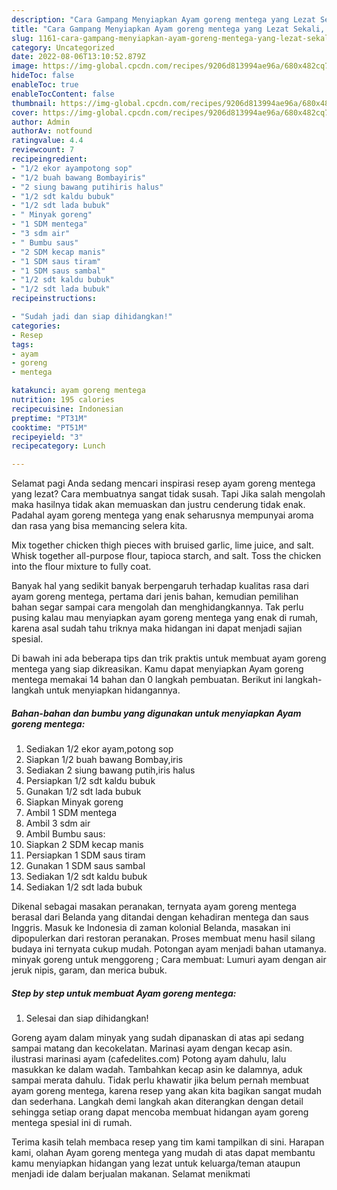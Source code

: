 ```yaml
---
description: "Cara Gampang Menyiapkan Ayam goreng mentega yang Lezat Sekali, Buat Buka Puasa Bisa Manjain Lidah"
title: "Cara Gampang Menyiapkan Ayam goreng mentega yang Lezat Sekali, Buat Buka Puasa Bisa Manjain Lidah"
slug: 1161-cara-gampang-menyiapkan-ayam-goreng-mentega-yang-lezat-sekali-buat-buka-puasa-bisa-manjain-lidah
category: Uncategorized
date: 2022-08-06T13:10:52.879Z
image: https://img-global.cpcdn.com/recipes/9206d813994ae96a/680x482cq70/ayam-goreng-mentega-foto-resep-utama.jpg
hideToc: false
enableToc: true
enableTocContent: false
thumbnail: https://img-global.cpcdn.com/recipes/9206d813994ae96a/680x482cq70/ayam-goreng-mentega-foto-resep-utama.jpg
cover: https://img-global.cpcdn.com/recipes/9206d813994ae96a/680x482cq70/ayam-goreng-mentega-foto-resep-utama.jpg
author: Admin
authorAv: notfound
ratingvalue: 4.4
reviewcount: 7
recipeingredient:
- "1/2 ekor ayampotong sop"
- "1/2 buah bawang Bombayiris"
- "2 siung bawang putihiris halus"
- "1/2 sdt kaldu bubuk"
- "1/2 sdt lada bubuk"
- " Minyak goreng"
- "1 SDM mentega"
- "3 sdm air"
- " Bumbu saus"
- "2 SDM kecap manis"
- "1 SDM saus tiram"
- "1 SDM saus sambal"
- "1/2 sdt kaldu bubuk"
- "1/2 sdt lada bubuk"
recipeinstructions:

- "Sudah jadi dan siap dihidangkan!"
categories:
- Resep
tags:
- ayam
- goreng
- mentega

katakunci: ayam goreng mentega 
nutrition: 195 calories
recipecuisine: Indonesian
preptime: "PT31M"
cooktime: "PT51M"
recipeyield: "3"
recipecategory: Lunch

---
```



Selamat pagi Anda sedang mencari inspirasi resep ayam goreng mentega yang lezat? Cara membuatnya sangat tidak susah. Tapi Jika salah mengolah maka hasilnya tidak akan memuaskan dan justru cenderung tidak enak. Padahal ayam goreng mentega yang enak seharusnya mempunyai aroma dan rasa yang bisa memancing selera kita.


Mix together chicken thigh pieces with bruised garlic, lime juice, and salt. Whisk together all-purpose flour, tapioca starch, and salt. Toss the chicken into the flour mixture to fully coat.

Banyak hal yang sedikit banyak berpengaruh terhadap kualitas rasa dari ayam goreng mentega, pertama dari jenis bahan, kemudian pemilihan bahan segar sampai cara mengolah dan menghidangkannya. Tak perlu pusing kalau mau menyiapkan ayam goreng mentega yang enak di rumah, karena asal sudah tahu triknya maka hidangan ini dapat menjadi sajian spesial.


Di bawah ini ada beberapa tips dan trik praktis untuk membuat ayam goreng mentega yang siap dikreasikan. Kamu dapat menyiapkan Ayam goreng mentega memakai 14 bahan dan 0 langkah pembuatan. Berikut ini langkah-langkah untuk menyiapkan hidangannya.

<!--inarticleads1-->

##### Bahan-bahan dan bumbu yang digunakan untuk menyiapkan Ayam goreng mentega:

1. Sediakan 1/2 ekor ayam,potong sop
1. Siapkan 1/2 buah bawang Bombay,iris
1. Sediakan 2 siung bawang putih,iris halus
1. Persiapkan 1/2 sdt kaldu bubuk
1. Gunakan 1/2 sdt lada bubuk
1. Siapkan  Minyak goreng
1. Ambil 1 SDM mentega
1. Ambil 3 sdm air
1. Ambil  Bumbu saus:
1. Siapkan 2 SDM kecap manis
1. Persiapkan 1 SDM saus tiram
1. Gunakan 1 SDM saus sambal
1. Sediakan 1/2 sdt kaldu bubuk
1. Sediakan 1/2 sdt lada bubuk


Dikenal sebagai masakan peranakan, ternyata ayam goreng mentega berasal dari Belanda yang ditandai dengan kehadiran mentega dan saus Inggris. Masuk ke Indonesia di zaman kolonial Belanda, masakan ini dipopulerkan dari restoran peranakan. Proses membuat menu hasil silang budaya ini ternyata cukup mudah. Potongan ayam menjadi bahan utamanya. minyak goreng untuk menggoreng ; Cara membuat: Lumuri ayam dengan air jeruk nipis, garam, dan merica bubuk. 

<!--inarticleads2-->

##### Step by step untuk membuat Ayam goreng mentega:


1. Selesai dan siap dihidangkan!

Goreng ayam dalam minyak yang sudah dipanaskan di atas api sedang sampai matang dan kecokelatan. Marinasi ayam dengan kecap asin. ilustrasi marinasi ayam (cafedelites.com) Potong ayam dahulu, lalu masukkan ke dalam wadah. Tambahkan kecap asin ke dalamnya, aduk sampai merata dahulu. Tidak perlu khawatir jika belum pernah membuat ayam goreng mentega, karena resep yang akan kita bagikan sangat mudah dan sederhana. Langkah demi langkah akan diterangkan dengan detail sehingga setiap orang dapat mencoba membuat hidangan ayam goreng mentega spesial ini di rumah. 

Terima kasih telah membaca resep yang tim kami tampilkan di sini. Harapan kami, olahan Ayam goreng mentega yang mudah di atas dapat membantu kamu menyiapkan hidangan yang lezat untuk keluarga/teman ataupun menjadi ide dalam berjualan makanan. Selamat menikmati
